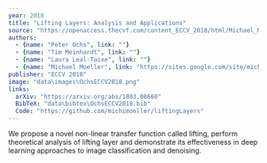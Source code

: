 ```yaml
---
year: 2018
title: "Lifting Layers: Analysis and Applications"
source: "https://openaccess.thecvf.com/content_ECCV_2018/html/Michael_Moeller_Lifting_Layers_Analysis_ECCV_2018_paper.html"
authors:
  - {name: "Peter Ochs", link: ""}
  - {name: "Tim Meinhardt", link: ""}
  - {name: "Laura Leal-Taixe", link: ""}
  - {name: "Michael Moeller", link: "https://sites.google.com/site/michaelmoellermath"}
publisher: "ECCV 2018"
image: "data\images\OchsECCV2018.png"
links:
  arXiv: "https://arxiv.org/abs/1803.08660"
  BibTeX: "data\bibtex\OchsECCV2018.bib"
  Code: "https://github.com/michimoeller/liftingLayers"
---
```

We propose a novel non-linear transfer function called lifting, perform theoretical analysis of lifting layer and demonstrate its effectiveness in deep learning approaches to image classification and denoising.
